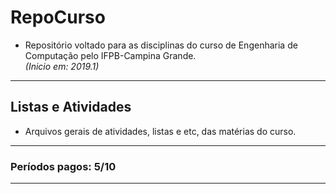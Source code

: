 
# RepoCurso
- Repositório voltado para as disciplinas do curso de Engenharia de Computação pelo IFPB-Campina Grande.  
*(Inicio em: 2019.1)*
---  
## Listas e Atividades
* Arquivos gerais de atividades, listas e etc, das matérias do curso. 
---
### Períodos pagos: 5/10
---
